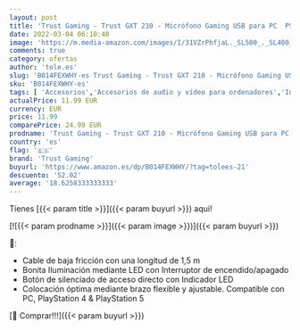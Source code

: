 ```yaml
---
layout: post
title: 'Trust Gaming - Trust GXT 210 - Micrófono Gaming USB para PC  PS4  PS5'
date: 2022-03-04 06:10:48
image: 'https://m.media-amazon.com/images/I/31VZrPhfjaL._SL500_._SL400_.jpg'
comments: true
category: ofertas
author: 'tole.es'
slug: 'B014FEXWHY-es Trust Gaming - Trust GXT 210 - Micrófono Gaming USB para...'
sku: 'B014FEXWHY-es'
tags: [ 'Accesorios','Accesorios de audio y vídeo para ordenadores','Informática','Micrófonos para informática','ps4','ps5','trust gaming', ]
actualPrice: 11.99 EUR
currency: EUR
price: 11.99
comparePrice: 24.99 EUR
prodname: 'Trust Gaming - Trust GXT 210 - Micrófono Gaming USB para PC  PS4  PS5'
country: 'es'
flag: '🇪🇸'
brand: 'Trust Gaming'
buyurl: 'https://www.amazon.es/dp/B014FEXWHY/?tag=tolees-21'
descuento: '52.02'
average: '18.6258333333333'
---
```


Tienes [{{< param title >}}]({{< param buyurl >}}) aqui!

[![{{< param prodname >}}]({{< param image >}})]({{< param buyurl >}})

🔎:

- Cable de baja fricción con una longitud de 1,5 m
- Bonita Iluminación mediante LED con Interruptor de encendido/apagado
- Botón de silenciado de acceso directo con Indicador LED
- Colocación óptima mediante brazo flexible y ajustable. Compatible con PC, PlayStation 4 & PlayStation 5

[🛒 Comprar!!!]({{< param buyurl >}})

